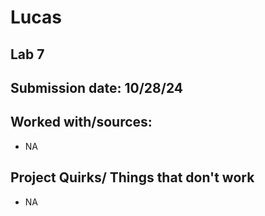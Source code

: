 # Lucas
## Lab 7
## Submission date: 10/28/24
## Worked with/sources: 
* NA
## Project Quirks/ Things that don't work
* NA
